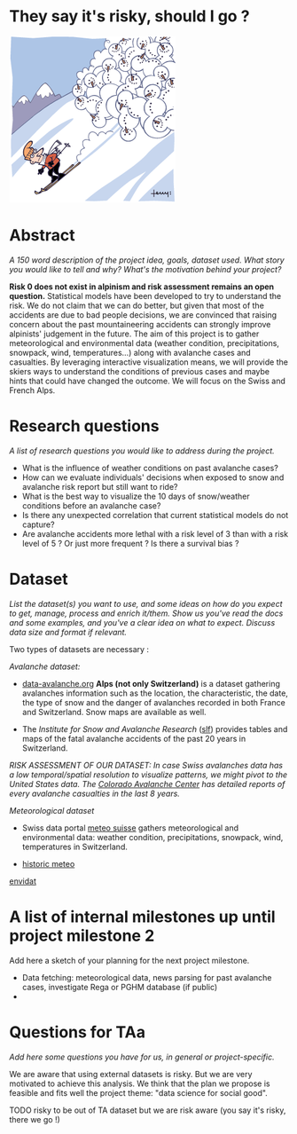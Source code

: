 # They say it's risky, should I go ?

![avalanche](images/avalanche2.gif)

# Abstract
*A 150 word description of the project idea, goals, dataset used. What story you would like to tell and why? What's the motivation behind your project?*

**Risk 0 does not exist in alpinism and risk assessment remains an open question.** Statistical models have been developed to try to understand the risk. We do not claim that we can do better, but given that most of the accidents are due to bad people decisions, we are convinced that raising concern about the past mountaineering accidents can strongly improve alpinists' judgement in the future. The aim of this project is to gather meteorological and environmental data (weather condition, precipitations, snowpack, wind, temperatures…) along with avalanche cases and casualties. By leveraging interactive visualization means, we will provide the skiers ways to understand the conditions of previous cases and maybe hints that could have changed the outcome. We will focus on the Swiss and French Alps.



# Research questions
*A list of research questions you would like to address during the project.*

- What is the influence of weather conditions on past avalanche cases?
- How can we evaluate individuals' decisions when exposed to snow and avalanche risk report but still want to ride?
- What is the best way to visualize the 10 days of snow/weather conditions before an avalanche case? 
- Is there any unexpected correlation that current statistical models do not capture?
- Are avalanche accidents more lethal with a risk level of 3 than with a risk level of 5 ? Or just more frequent ? Is there a survival bias ?

# Dataset
*List the dataset(s) you want to use, and some ideas on how do you expect to get, manage, process and enrich it/them. Show us you've read the docs and some examples, and you've a clear idea on what to expect. Discuss data size and format if relevant.*

Two types of datasets are necessary :

*Avalanche dataset:*

- [data-avalanche.org](http://www.data-avalanche.org/listAvalanche/) **Alps (not only Switzerland)** is a dataset gathering avalanches information such as the location, the characteristic, the date, the type of snow and the danger of avalanches recorded in both France and Switzerland. Snow maps are available as well.

- The *Institute for Snow and Avalanche Research* ([slf](https://www.slf.ch/en/avalanches/destructive-avalanches-and-avalanche-accidents/avalanche-accidents-of-the-past-20-years.html)) provides tables and maps of the fatal avalanche accidents of the past 20 years in Switzerland.

*RISK ASSESSMENT OF OUR DATASET: In case Swiss avalanches data has a low temporal/spatial resolution to visualize patterns, we might pivot to the United States data. The [Colorado Avalanche Center](http://avalanche.state.co.us/accidents/us/) has detailed reports of every avalanche casualties in the last 8 years.*

*Meteorological dataset*

- Swiss data portal [meteo suisse](http://www.meteoschweiz.admin.ch/home/wetter/messwerte/messwerte-an-stationen.html?param=temperature) gathers meteorological and environmental data: weather condition, precipitations, snowpack, wind, temperatures in Switzerland.

- [historic meteo](http://www.historique-meteo.net/europe/suisse/)

[envidat](**http://www.envidat.ch/dataset?q=snow**)

# A list of internal milestones up until project milestone 2
Add here a sketch of your planning for the next project milestone.

- Data fetching: meteorological data, news parsing for past avalanche cases, investigate Rega or PGHM database (if public)
- ​

# Questions for TAa
*Add here some questions you have for us, in general or project-specific.*

We are aware that using external datasets is risky. But we are very motivated to achieve this analysis. We think that the plan we propose is feasible and fits well the project theme: "data science for social good". 

TODO risky to be out of TA dataset but we are risk aware (you say it's risky, there we go !)